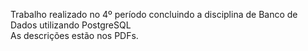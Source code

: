 Trabalho realizado no 4º período concluindo a disciplina de Banco de Dados utilizando PostgreSQL </br>
As descrições estão nos PDFs.
